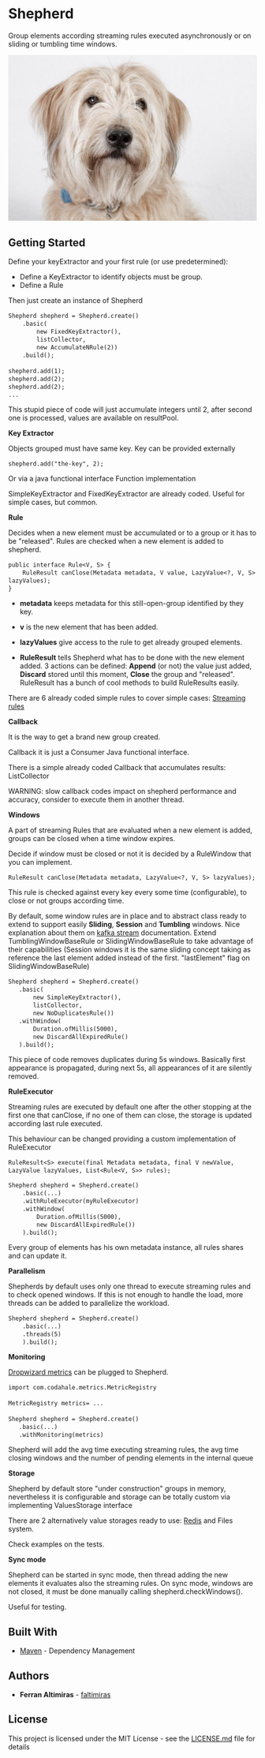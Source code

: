 # Shepherd

Group elements according streaming rules executed asynchronously or on sliding or tumbling time windows.

![Catalan shepherd dog AKA: gos d'atura](gosdatura.jpg)

## Getting Started

Define your keyExtractor and your first rule (or use predetermined):
- Define a KeyExtractor to identify objects must be group. 
- Define a Rule

Then just create an instance of Shepherd

```
Shepherd shepherd = Shepherd.create()
    .basic(
        new FixedKeyExtractor(), 
        listCollector,
        new AccumulateNRule(2))
    .build();

shepherd.add(1);
shepherd.add(2);
shepherd.add(2);
...
```

This stupid piece of code will just accumulate integers until 2, after second one is processed, values are available on resultPool.


**Key Extractor**

Objects grouped must have same key.
Key can be provided externally 

```
shepherd.add("the-key", 2);
```

Or via a java functional interface Function implementation


SimpleKeyExtractor and FixedKeyExtractor are already coded. Useful for simple cases, but common.

**Rule**

Decides when a new element must be accumulated or to a group or it has to be "released". 
Rules are checked when a new element is added to shepherd.

```
public interface Rule<V, S> {
	RuleResult canClose(Metadata metadata, V value, LazyValue<?, V, S> lazyValues);
}
```

- **metadata** keeps metadata for this still-open-group identified by they key.
- **v** is the new element that has been added.
- **lazyValues** give access to the rule to get already grouped elements.

- **RuleResult** tells Shepherd what has to be done with the new element added.
3 actions can be defined: **Append** (or not) the value just added, **Discard** stored until this moment, **Close** the group and "released".
RuleResult has a bunch of cool methods to build RuleResults easily.

There are 6 already coded simple rules to cover simple cases: [Streaming rules](https://github.com/faltimiras/Shepherd/tree/master/src/main/java/cat/altimiras/shepherd/rules/streaming)

**Callback**

It is the way to get a brand new group created.

Callback it is just a Consumer Java functional interface.

There is a simple already coded Callback that accumulates results: ListCollector

WARNING: slow callback codes impact on shepherd performance and accuracy, consider to execute them in another thread.

**Windows**

A part of streaming Rules that are evaluated when a new element is added, groups can be closed when a time window expires.

Decide if window must be closed or not it is decided by a RuleWindow that you can implement.

 ```
RuleResult canClose(Metadata metadata, LazyValue<?, V, S> lazyValues);
 ```

This rule is checked against every key every some time (configurable), to close or not groups according time.

By default, some window rules are in place and to abstract class ready to extend to support easily **Sliding**, **Session** and **Tumbling** windows. Nice explanation about them on [kafka stream](https://kafka.apache.org/20/documentation/streams/developer-guide/dsl-api.html#windowing) documentation.
Extend TumblingWindowBaseRule or SlidingWindowBaseRule to take advantage of their capabilities (Session windows it is the same sliding concept taking as reference the last element added instead of the first. "lastElement" flag on SlidingWindowBaseRule)
 
 ```
Shepherd shepherd = Shepherd.create()
    .basic(
        new SimpleKeyExtractor(),
        listCollector,
        new NoDuplicatesRule())
    .withWindow(
        Duration.ofMillis(5000), 
        new DiscardAllExpiredRule()
    ).build();
 ```
This piece of code removes duplicates during 5s windows. Basically first appearance is propagated, during next 5s, all appearances of it are silently removed.

**RuleExecutor**

Streaming rules are executed by default one after the other stopping at the first one that canClose, if no one of them can close, the storage is updated according last rule executed.

This behaviour can be changed providing a custom implementation of RuleExecutor

```
RuleResult<S> execute(final Metadata metadata, final V newValue, LazyValue lazyValues, List<Rule<V, S>> rules);
```

 ```
 Shepherd shepherd = Shepherd.create()
     .basic(...)
     .withRuleExecutor(myRuleExecutor)
     .withWindow(
         Duration.ofMillis(5000), 
         new DiscardAllExpiredRule())
     ).build();
 ```

Every group of elements has his own metadata instance, all rules shares and can update it.

**Parallelism**

Shepherds by default uses only one thread to execute streaming rules and to check opened windows. If this is not enough to handle the load, more threads can be added to parallelize the workload.

 ```
 Shepherd shepherd = Shepherd.create()
     .basic(...)
     .threads(5)
     ).build();
 ```


**Monitoring**

[Dropwizard metrics](https://metrics.dropwizard.io/) can be plugged to Shepherd.

 ```
import com.codahale.metrics.MetricRegistry

MetricRegistry metrics= ...

Shepherd shepherd = Shepherd.create()
    .basic(...)
    .withMonitoring(metrics)
 ```

Shepherd will add the avg time executing streaming rules, the avg time closing windows and the number of pending elements in the internal queue

**Storage**

Shepherd by default store "under construction" groups in memory, nevertheless it is configurable and storage can be totally custom via implementing ValuesStorage interface

There are 2 alternatively value storages ready to use: [Redis](https://redis.io/) and Files system.

Check examples on the tests.

**Sync mode**

Shepherd can be started in sync mode, then thread adding the new elements it evaluates also the streaming rules.
On sync mode, windows are not closed, it must be done manually calling shepherd.checkWindows().

Useful for testing.
 
## Built With

* [Maven](https://maven.apache.org/) - Dependency Management

## Authors

* **Ferran Altimiras** - [faltimiras](https://github.com/faltimiras)

## License

This project is licensed under the MIT License - see the [LICENSE.md](LICENSE.md) file for details